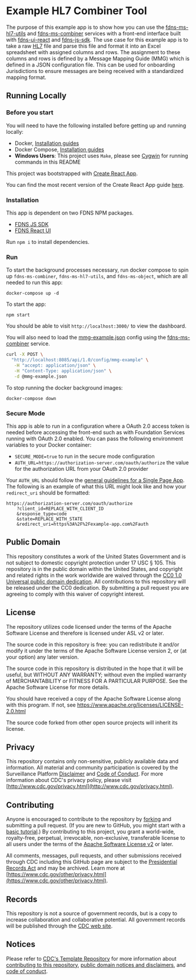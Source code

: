 # Example HL7 Combiner Tool
The purpose of this example app is to show how you can use the [fdns-ms-hl7-utils](https://github.com/cdcgov/fdns-ms-hl7-utils) and [fdns-ms-combiner](https://github.com/cdcgov/fdns-ms-combiner) services with a front-end interface built with [fdns-ui-react](https://github.com/cdcgov/fdns-ui-react) and [fdns-js-sdk](https://github.com/cdcgov/fdns-js-sdk). The use case for this example app is to take a raw [HL7](http://www.hl7.org) file and parse this file and format it into an Excel spreadsheet with assigned columns and rows. The assignment to these columns and rows is defined by a Message Mapping Guide (MMG) which is defined in a JSON configuration file. This can be used for onboarding Jurisdictions to ensure messages are being received with a standardized mapping format.

## Running Locally

### Before you start
You will need to have the following installed before getting up and running locally:

- Docker, [Installation guides](https://docs.docker.com/install/)
- Docker Compose, [Installation guides](https://docs.docker.com/compose/install/)
- **Windows Users**: This project uses `Make`, please see [Cygwin](http://www.cygwin.com/) for running commands in this README

This project was bootstrapped with [Create React App](https://github.com/facebookincubator/create-react-app).

You can find the most recent version of the Create React App guide [here](https://github.com/facebookincubator/create-react-app/blob/master/packages/react-scripts/template/README.md).

### Installation

This app is dependent on two FDNS NPM packages.

* [FDNS JS SDK](https://www.npmjs.com/package/fdns-js-sdk)
* [FDNS React UI](https://www.npmjs.com/package/fdns-ui-react)


Run `npm i` to install dependencies.

### Run

To start the background processes necessary, run docker compose to spin up `fdns-ms-combiner`, `fdns-ms-hl7-utils`, and `fdns-ms-object`, which are all needed to run this app:

    docker-compose up -d

To start the app:

    npm start

You should be able to visit `http://localhost:3000/` to view the dashboard.

You will also need to load the [mmg-example.json](./mmg-example.json) config using the [fdns-ms-combiner](https://github.com/cdcgov/fdns-ms-combiner) service.

```sh
curl -X POST \
  "http://localhost:8085/api/1.0/config/mmg-example" \
   -H "accept: application/json" \
   -H "Content-Type: application/json" \
   -d @mmg-example.json
```

To stop running the docker background images:

	docker-compose down

### Secure Mode

This app is able to run in a configuration where a OAuth 2.0 access token is needed before accessing the front-end such as with Foundation Services running with OAuth 2.0 enabled. You can pass the following environment variables to your Docker container:

- `SECURE_MODE=true` to run in the secure mode configuration
- `AUTH_URL=https://authorization-server.com/oauth/authorize` the value for the authorization URL from your OAuth 2.0 provider

Your `AUTH_URL` should follow the [general guidelines for a Single Page App](https://www.oauth.com/oauth2-servers/single-page-apps/).
The following is an example of what this URL might look like and how your `redirect_uri` should be formatted:

```
https://authorization-server.com/oauth/authorize
	?client_id=REPLACE_WITH_CLIENT_ID
	&response_type=code
	&state=REPLACE_WITH_STATE
	&redirect_uri=https%3A%2F%2Fexample-app.com%2Fauth
```

## Public Domain
This repository constitutes a work of the United States Government and is not
subject to domestic copyright protection under 17 USC § 105. This repository is in
the public domain within the United States, and copyright and related rights in
the work worldwide are waived through the [CC0 1.0 Universal public domain dedication](https://creativecommons.org/publicdomain/zero/1.0/).
All contributions to this repository will be released under the CC0 dedication. By
submitting a pull request you are agreeing to comply with this waiver of
copyright interest.

## License
The repository utilizes code licensed under the terms of the Apache Software
License and therefore is licensed under ASL v2 or later.

The source code in this repository is free: you can redistribute it and/or modify it under
the terms of the Apache Software License version 2, or (at your option) any
later version.

The source code in this repository is distributed in the hope that it will be useful, but WITHOUT ANY
WARRANTY; without even the implied warranty of MERCHANTABILITY or FITNESS FOR A
PARTICULAR PURPOSE. See the Apache Software License for more details.

You should have received a copy of the Apache Software License along with this
program. If not, see https://www.apache.org/licenses/LICENSE-2.0.html

The source code forked from other open source projects will inherit its license.


## Privacy
This repository contains only non-sensitive, publicly available data and
information. All material and community participation is covered by the
Surveillance Platform [Disclaimer](https://github.com/CDCgov/template/blob/master/DISCLAIMER.md)
and [Code of Conduct](https://github.com/CDCgov/template/blob/master/code-of-conduct.md).
For more information about CDC's privacy policy, please visit [http://www.cdc.gov/privacy.html](http://www.cdc.gov/privacy.html).

## Contributing
Anyone is encouraged to contribute to the repository by [forking](https://help.github.com/articles/fork-a-repo)
and submitting a pull request. (If you are new to GitHub, you might start with a
[basic tutorial](https://help.github.com/articles/set-up-git).) By contributing
to this project, you grant a world-wide, royalty-free, perpetual, irrevocable,
non-exclusive, transferable license to all users under the terms of the
[Apache Software License v2](https://www.apache.org/licenses/LICENSE-2.0.html) or
later.

All comments, messages, pull requests, and other submissions received through
CDC including this GitHub page are subject to the [Presidential Records Act](https://www.archives.gov/about/laws/presidential-records.html)
and may be archived. Learn more at [https://www.cdc.gov/other/privacy.html](https://www.cdc.gov/other/privacy.html).

## Records
This repository is not a source of government records, but is a copy to increase
collaboration and collaborative potential. All government records will be
published through the [CDC web site](https://www.cdc.gov).

## Notices
Please refer to [CDC's Template Repository](https://github.com/CDCgov/template)
for more information about [contributing to this repository](https://github.com/CDCgov/template/blob/master/CONTRIBUTING.md),
[public domain notices and disclaimers](https://github.com/CDCgov/template/blob/master/DISCLAIMER.md),
and [code of conduct](https://github.com/CDCgov/template/blob/master/code-of-conduct.md).
